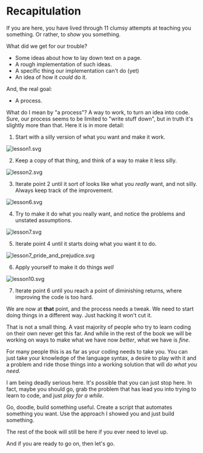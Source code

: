 # Recapitulation

If you are here, you have lived through 11 clumsy attempts at teaching you
something. Or rather, to *show* you something.

What did we get for our trouble?

* Some ideas about how to lay down text on a page.
* A rough implementation of such ideas.
* A specific thing our implementation can't do (yet)
* An idea of how it *could* do it.

And, the real goal:

* A process.

What do I mean by "a process"? A way to work, to turn an idea into code.
Sure, our process seems to be limited to "write stuff down", but in truth
it's slightly more than that. Here it is in more detail:

1. Start with a silly version of what you want and make it work.

![lesson1.svg](part1/lesson1.svg)

2. Keep a copy of that thing, and think of a way to make it less silly.

![lesson2.svg](part1/lesson2.svg)

3. Iterate point 2 until it sort of looks like what you *really* want, and not
   silly. Always keep track of the improvement.

![lesson6.svg](part1/lesson6.svg)

4. Try to make it do what you really want, and notice the problems and unstated assumptions.

![lesson7.svg](part1/lesson7.svg)

5. Iterate point 4 until it starts doing what you want it to do.

![lesson7_pride_and_prejudice.svg](part1/lesson7_pride_and_prejudice.svg)

6. Apply yourself to make it do things *well*

![lesson10.svg](part1/lesson10.svg)

7. Iterate point 6 until you reach a point of diminishing returns, where
   improving the code is too hard.

We are now at **that** point, and the process needs a tweak. We need to
start doing things in a different way. Just hacking it won't cut it.

That is not a small thing. A vast majority of people who try to learn coding
on their own never get this far. And while in the rest of the book we will be
working on ways to make what we have now *better*, what we have is *fine*.

For many people this is as far as your coding needs to take you. You can just
take your knowledge of the language syntax, a desire to play with it and a
problem and ride those things into a working solution that will *do what you
need*.

I am being deadly serious here. It's possible that you can just stop here. In
fact, maybe you should go, grab the problem that has lead you into trying to
learn to code, and just *play for a while*.

Go, doodle, build something useful. Create a script that automates something
you want. Use the approach I showed you and just build something.

The rest of the book will still be here if you ever need to level up.

And if you are ready to go on, then let's go.